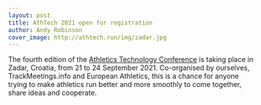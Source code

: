 ```yaml
---
layout: post
title: AthTech 2021 open for registration
author: Andy Robinson
cover_image: http://athtech.run/img/zadar.jpg
---
```



The fourth edition of the [Athletics Technology Conference](http://athtech.run/2021) is taking place in Zadar, Croatia, from 21 to 24 September 2021.
Co-organised by ourselves, TrackMeetings.info and European Athletics, this is a chance for anyone trying to make athletics run better and more smoothly to come together, share ideas and cooperate.




